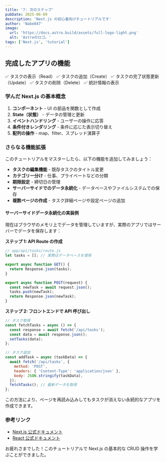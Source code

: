 ```yaml
---
title: '7: 次のステップ'
pubDate: 2025-06-09
description: 'Next.js の初心者向けチュートリアルです'
author: 'Nabe847'
image:
  url: 'https://docs.astro.build/assets/full-logo-light.png'
  alt: 'Astroのロゴ。'
tags: ['Next.js', 'tutorial']
---
```


## 完成したアプリの機能

✅ タスクの表示（Read）
✅ タスクの追加（Create）
✅ タスクの完了状態更新（Update）
✅ タスクの削除（Delete）
✅ 統計情報の表示

### 学んだ Next.js の基本概念

1. **コンポーネント** - UI の部品を関数として作成
2. **State（状態）** - データの管理と更新
3. **イベントハンドリング** - ユーザーの操作に応答
4. **条件付きレンダリング** - 条件に応じた表示切り替え
5. **配列の操作** - map、filter、スプレッド演算子

### さらなる機能拡張

このチュートリアルをマスターしたら、以下の機能を追加してみましょう：

- **タスクの編集機能** - 既存タスクのタイトル変更
- **カテゴリー分け** - 仕事、プライベートなどの分類
- **期限設定** - 締切日の管理
- **サーバーサイドでのデータ永続化** - データベースやファイルシステムでの保存
- **複数ページの作成** - タスク詳細ページや設定ページの追加

#### サーバーサイドデータ永続化の実装例

現在はブラウザのメモリ上でデータを管理していますが、実際のアプリではサーバーでデータを保存します：

**ステップ 1: API Route の作成**

```javascript
// app/api/tasks/route.js
let tasks = []; // 実際はデータベースを使用

export async function GET() {
  return Response.json(tasks);
}

export async function POST(request) {
  const newTask = await request.json();
  tasks.push(newTask);
  return Response.json(newTask);
}
```

**ステップ 2: フロントエンドで API 呼び出し**

```javascript
// タスク取得
const fetchTasks = async () => {
  const response = await fetch('/api/tasks');
  const data = await response.json();
  setTasks(data);
};

// タスク追加
const addTask = async (taskData) => {
  await fetch('/api/tasks', {
    method: 'POST',
    headers: { 'Content-Type': 'application/json' },
    body: JSON.stringify(taskData),
  });
  fetchTasks(); // 最新データを取得
};
```

この方法により、ページを再読み込みしてもタスクが消えない永続的なアプリを作成できます。

### 参考リンク

- [Next.js 公式ドキュメント](https://nextjs.org/docs)
- [React 公式ドキュメント](https://react.dev/)

お疲れさまでした！このチュートリアルで Next.js の基本的な CRUD 操作を学ぶことができました。
